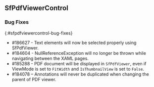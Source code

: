 ## SfPdfViewerControl

### Bug Fixes
{:#sfpdfviewercontrol-bug-fixes} 

* \#186627 - Text elements will now be selected properly using SfPdfViewer. 
* \#184604 - NullReferenceException will no longer be thrown while navigating between the XAML pages.
* \#185288 - PDF document will be displayed in `SfPdfViewer`, even if ViewMode is set to `FitWidth` and `IsThumbnailView` is set to `False`.
* \#184078 – Annotations will never be duplicated when changing the parent of PDF viewer.



